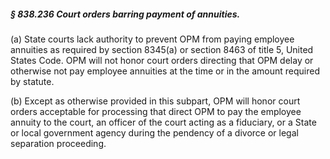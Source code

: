 ##### § 838.236 Court orders barring payment of annuities. #####

(a) State courts lack authority to prevent OPM from paying employee annuities as required by section 8345(a) or section 8463 of title 5, United States Code. OPM will not honor court orders directing that OPM delay or otherwise not pay employee annuities at the time or in the amount required by statute.

(b) Except as otherwise provided in this subpart, OPM will honor court orders acceptable for processing that direct OPM to pay the employee annuity to the court, an officer of the court acting as a fiduciary, or a State or local government agency during the pendency of a divorce or legal separation proceeding.